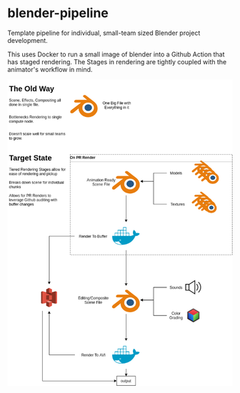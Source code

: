 # blender-pipeline

Template pipeline for individual, small-team sized Blender project development.

This uses Docker to run a small image of blender into a Github Action that has staged rendering.
The Stages in rendering are tightly coupled with the animator's workflow in mind.

![Diagram of Blender Pipeline](docs/blender-pipeline-flowchart.png)